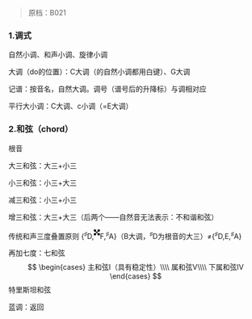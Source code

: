 > 原档：B021

### 1.调式

自然小调、和声小调、旋律小调

大调（do的位置）：C大调（的自然小调都用白键）、G大调

记谱：按音名，自然大调。调号（谱号后的升降标）与调相对应

平行大小调：C大调、c小调（=E大调）

### 2.和弦（chord）

根音

大三和弦：大三+小三

小三和弦：小三+大三

减三和弦：小三+小三

增三和弦：大三+大三（后两个——自然音无法表示：不和谐和弦）

传统和声三度叠置原则 {<sup>♯</sup>D,<sup>![双升](DoubleSharp.svg)</sup>F,<sup>♯</sup>A}（B大调，<sup>♯</sup>D为根音的大三）≠{<sup>♯</sup>D,E,<sup>♯</sup>A}

再加七度：七和弦
$$
\begin{cases}
主和弦I（具有稳定性）\\\\
属和弦V\\\\
下属和弦IV
\end{cases}
$$
特里斯坦和弦

蓝调：返回